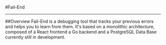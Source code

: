 #Fail-End
***
##Overview 
Fail-End is a debugging tool that tracks your previous errors and helps you to learn from them. It's based on a monolithic architecture, composed of a React frontend a Go backend and a PostgreSQL Data Base currently still in development.
